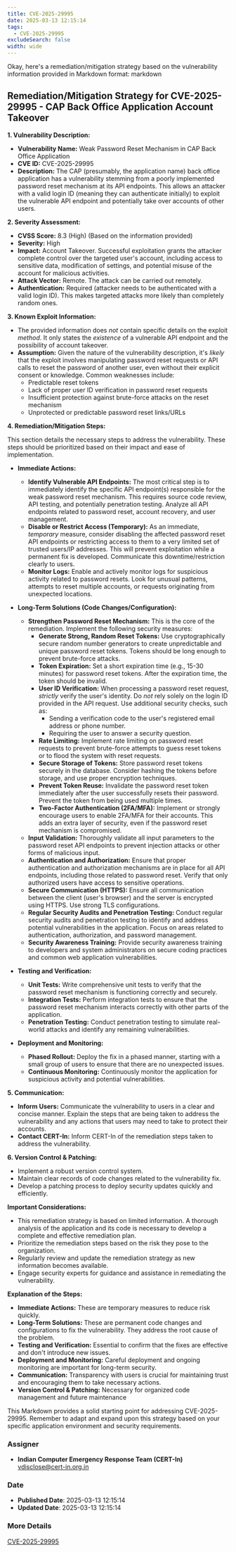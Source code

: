 ```yaml
---
title: CVE-2025-29995
date: 2025-03-13 12:15:14
tags:
  - CVE-2025-29995
excludeSearch: false
width: wide
---
```


Okay, here's a remediation/mitigation strategy based on the vulnerability information provided in Markdown format:
markdown
## Remediation/Mitigation Strategy for CVE-2025-29995 - CAP Back Office Application Account Takeover

**1. Vulnerability Description:**

*   **Vulnerability Name:** Weak Password Reset Mechanism in CAP Back Office Application
*   **CVE ID:** CVE-2025-29995
*   **Description:**  The CAP (presumably, the application name) back office application has a vulnerability stemming from a poorly implemented password reset mechanism at its API endpoints.  This allows an attacker with a valid login ID (meaning they can authenticate initially) to exploit the vulnerable API endpoint and potentially take over accounts of other users.

**2. Severity Assessment:**

*   **CVSS Score:** 8.3 (High)  (Based on the information provided)
*   **Severity:** High
*   **Impact:** Account Takeover. Successful exploitation grants the attacker complete control over the targeted user's account, including access to sensitive data, modification of settings, and potential misuse of the account for malicious activities.
*   **Attack Vector:** Remote. The attack can be carried out remotely.
*   **Authentication:** Required (attacker needs to be authenticated with a valid login ID). This makes targeted attacks more likely than completely random ones.

**3. Known Exploit Information:**

*   The provided information does *not* contain specific details on the exploit *method*. It only states the *existence* of a vulnerable API endpoint and the possibility of account takeover.
*   **Assumption:** Given the nature of the vulnerability description, it's *likely* that the exploit involves manipulating password reset requests or API calls to reset the password of another user, even without their explicit consent or knowledge. Common weaknesses include:
    *   Predictable reset tokens
    *   Lack of proper user ID verification in password reset requests
    *   Insufficient protection against brute-force attacks on the reset mechanism
    *   Unprotected or predictable password reset links/URLs

**4. Remediation/Mitigation Steps:**

This section details the necessary steps to address the vulnerability. These steps should be prioritized based on their impact and ease of implementation.

*   **Immediate Actions:**
    *   **Identify Vulnerable API Endpoints:** The most critical step is to immediately identify the specific API endpoint(s) responsible for the weak password reset mechanism. This requires source code review, API testing, and potentially penetration testing. Analyze all API endpoints related to password reset, account recovery, and user management.
    *   **Disable or Restrict Access (Temporary):** As an immediate, *temporary* measure, consider disabling the affected password reset API endpoints or restricting access to them to a very limited set of trusted users/IP addresses. This will prevent exploitation while a permanent fix is developed.  Communicate this downtime/restriction clearly to users.
    *   **Monitor Logs:**  Enable and actively monitor logs for suspicious activity related to password resets. Look for unusual patterns, attempts to reset multiple accounts, or requests originating from unexpected locations.

*   **Long-Term Solutions (Code Changes/Configuration):**

    *   **Strengthen Password Reset Mechanism:** This is the core of the remediation.  Implement the following security measures:
        *   **Generate Strong, Random Reset Tokens:** Use cryptographically secure random number generators to create unpredictable and unique password reset tokens.  Tokens should be long enough to prevent brute-force attacks.
        *   **Token Expiration:**  Set a short expiration time (e.g., 15-30 minutes) for password reset tokens.  After the expiration time, the token should be invalid.
        *   **User ID Verification:**  When processing a password reset request, *strictly* verify the user's identity.  Do *not* rely solely on the login ID provided in the API request.  Use additional security checks, such as:
            *   Sending a verification code to the user's registered email address or phone number.
            *   Requiring the user to answer a security question.
        *   **Rate Limiting:**  Implement rate limiting on password reset requests to prevent brute-force attempts to guess reset tokens or to flood the system with reset requests.
        *   **Secure Storage of Tokens:** Store password reset tokens securely in the database. Consider hashing the tokens before storage, and use proper encryption techniques.
        *   **Prevent Token Reuse:**  Invalidate the password reset token immediately after the user successfully resets their password.  Prevent the token from being used multiple times.
        *   **Two-Factor Authentication (2FA/MFA):**  Implement or strongly encourage users to enable 2FA/MFA for their accounts. This adds an extra layer of security, even if the password reset mechanism is compromised.
    *   **Input Validation:**  Thoroughly validate all input parameters to the password reset API endpoints to prevent injection attacks or other forms of malicious input.
    *   **Authentication and Authorization:**  Ensure that proper authentication and authorization mechanisms are in place for all API endpoints, including those related to password reset. Verify that only authorized users have access to sensitive operations.
    *   **Secure Communication (HTTPS):** Ensure all communication between the client (user's browser) and the server is encrypted using HTTPS.  Use strong TLS configurations.
    *   **Regular Security Audits and Penetration Testing:** Conduct regular security audits and penetration testing to identify and address potential vulnerabilities in the application.  Focus on areas related to authentication, authorization, and password management.
    *   **Security Awareness Training:**  Provide security awareness training to developers and system administrators on secure coding practices and common web application vulnerabilities.

*   **Testing and Verification:**

    *   **Unit Tests:**  Write comprehensive unit tests to verify that the password reset mechanism is functioning correctly and securely.
    *   **Integration Tests:**  Perform integration tests to ensure that the password reset mechanism interacts correctly with other parts of the application.
    *   **Penetration Testing:** Conduct penetration testing to simulate real-world attacks and identify any remaining vulnerabilities.

*   **Deployment and Monitoring:**

    *   **Phased Rollout:** Deploy the fix in a phased manner, starting with a small group of users to ensure that there are no unexpected issues.
    *   **Continuous Monitoring:** Continuously monitor the application for suspicious activity and potential vulnerabilities.

**5. Communication:**

*   **Inform Users:** Communicate the vulnerability to users in a clear and concise manner.  Explain the steps that are being taken to address the vulnerability and any actions that users may need to take to protect their accounts.
*   **Contact CERT-In:** Inform CERT-In of the remediation steps taken to address the vulnerability.

**6. Version Control & Patching:**

*   Implement a robust version control system.
*   Maintain clear records of code changes related to the vulnerability fix.
*   Develop a patching process to deploy security updates quickly and efficiently.

**Important Considerations:**

*   This remediation strategy is based on limited information.  A thorough analysis of the application and its code is necessary to develop a complete and effective remediation plan.
*   Prioritize the remediation steps based on the risk they pose to the organization.
*   Regularly review and update the remediation strategy as new information becomes available.
*   Engage security experts for guidance and assistance in remediating the vulnerability.

**Explanation of the Steps:**

*   **Immediate Actions:** These are temporary measures to reduce risk quickly.
*   **Long-Term Solutions:** These are permanent code changes and configurations to fix the vulnerability.  They address the root cause of the problem.
*   **Testing and Verification:**  Essential to confirm that the fixes are effective and don't introduce new issues.
*   **Deployment and Monitoring:**  Careful deployment and ongoing monitoring are important for long-term security.
*   **Communication:**  Transparency with users is crucial for maintaining trust and encouraging them to take necessary actions.
*   **Version Control & Patching:** Necessary for organized code management and future maintenance

This Markdown provides a solid starting point for addressing CVE-2025-29995. Remember to adapt and expand upon this strategy based on your specific application environment and security requirements.

### Assigner
- **Indian Computer Emergency Response Team (CERT-In)** <vdisclose@cert-in.org.in>

### Date
- **Published Date**: 2025-03-13 12:15:14
- **Updated Date**: 2025-03-13 12:15:14

### More Details
[CVE-2025-29995](https://www.cvedetails.com/cve/CVE-2025-29995)